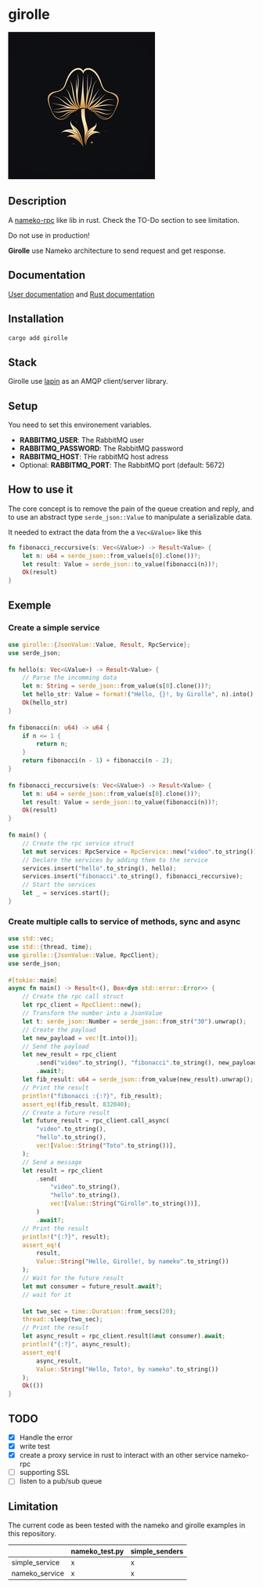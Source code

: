 # girolle

![girolle](./images/girolle.png)

## Description

A [nameko-rpc](https://github.com/nameko/nameko) like lib in rust. Check the TO-Do
section to see limitation.

Do not use in production!

**Girolle** use Nameko architecture to send request and get response.

## Documentation

[User documentation](https://doubleailes.github.io/girolle/) and [Rust documentation](https://crates.io/crates/girolle)


## Installation

`cargo add girolle`

## Stack

Girolle use [lapin](https://github.com/amqp-rs/lapin) as an AMQP client/server library.

## Setup

You need to set this environement variables.

- **RABBITMQ_USER**: The RabbitMQ user
- **RABBITMQ_PASSWORD**: The RabbitMQ password
- **RABBITMQ_HOST**: THe rabbitMQ host adress
- Optional: **RABBITMQ_PORT**: The RabbitMQ port (default: 5672)

## How to use it

The core concept is to remove the pain of the queue creation and reply, and to
use an abstract type `serde_json::Value` to manipulate a serializable data.

It needed to extract the data from the a `Vec<&Value>` like this

```rust
fn fibonacci_reccursive(s: Vec<&Value>) -> Result<Value> {
    let n: u64 = serde_json::from_value(s[0].clone())?;
    let result: Value = serde_json::to_value(fibonacci(n))?;
    Ok(result)
}
```

## Exemple

### Create a simple service

```rust
use girolle::{JsonValue::Value, Result, RpcService};
use serde_json;

fn hello(s: Vec<&Value>) -> Result<Value> {
    // Parse the incomming data
    let n: String = serde_json::from_value(s[0].clone())?;
    let hello_str: Value = format!("Hello, {}!, by Girolle", n).into();
    Ok(hello_str)
}

fn fibonacci(n: u64) -> u64 {
    if n <= 1 {
        return n;
    }
    return fibonacci(n - 1) + fibonacci(n - 2);
}

fn fibonacci_reccursive(s: Vec<&Value>) -> Result<Value> {
    let n: u64 = serde_json::from_value(s[0].clone())?;
    let result: Value = serde_json::to_value(fibonacci(n))?;
    Ok(result)
}

fn main() {
    // Create the rpc service struct
    let mut services: RpcService = RpcService::new("video".to_string());
    // Declare the services by adding them to the service
    services.insert("hello".to_string(), hello);
    services.insert("fibonacci".to_string(), fibonacci_reccursive);
    // Start the services
    let _ = services.start();
}
```

### Create multiple calls to service of methods, sync and async

```rust
use std::vec;
use std::{thread, time};
use girolle::{JsonValue::Value, RpcClient};
use serde_json;

#[tokio::main]
async fn main() -> Result<(), Box<dyn std::error::Error>> {
    // Create the rpc call struct
    let rpc_client = RpcClient::new();
    // Transform the number into a JsonValue
    let t: serde_json::Number = serde_json::from_str("30").unwrap();
    // Create the payload
    let new_payload = vec![t.into()];
    // Send the payload
    let new_result = rpc_client
        .send("video".to_string(), "fibonacci".to_string(), new_payload)
        .await?;
    let fib_result: u64 = serde_json::from_value(new_result).unwrap();
    // Print the result
    println!("fibonacci :{:?}", fib_result);
    assert_eq!(fib_result, 832040);
    // Create a future result
    let future_result = rpc_client.call_async(
        "video".to_string(),
        "hello".to_string(),
        vec![Value::String("Toto".to_string())],
    );
    // Send a message
    let result = rpc_client
        .send(
            "video".to_string(),
            "hello".to_string(),
            vec![Value::String("Girolle".to_string())],
        )
        .await?;
    // Print the result
    println!("{:?}", result);
    assert_eq!(
        result,
        Value::String("Hello, Girolle!, by nameko".to_string())
    );
    // Wait for the future result
    let mut consumer = future_result.await?;
    // wait for it

    let two_sec = time::Duration::from_secs(20);
    thread::sleep(two_sec);
    // Print the result
    let async_result = rpc_client.result(&mut consumer).await;
    println!("{:?}", async_result);
    assert_eq!(
        async_result,
        Value::String("Hello, Toto!, by nameko".to_string())
    );
    Ok(())
}
```

## TODO

- [x] Handle the error
- [x] write test
- [x] create a proxy service in rust to interact with an other service
nameko-rpc
- [ ] supporting SSL
- [ ] listen to a pub/sub queue

## Limitation

The current code as been tested with the nameko and girolle examples in this
repository.

|                 | nameko_test.py  | simple_senders    |
|-----------------|-----------------|-------------------|
| simple_service  |       x         |         x         |
| nameko_service  |       x         |         x         |